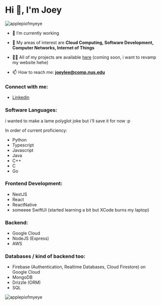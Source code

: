 # Hi 👋, I'm Joey
<p align="left"> <img src="https://komarev.com/ghpvc/?username=applepiofmyeye&label=Profile%20views&color=0e75b6&style=flat" alt="applepiofmyeye" /> </p>


- 🌱 I’m currently working

- 🥽 My areas of interest are **Cloud Computing, Software Development, Computer Networks, Internet of Things**
  
- 👨‍💻 All of my projects are available [here]() (coming soon, i want to revamp my website hehe)
  
- 📫 How to reach me: **joeylee@comp.nus.edu**


<!--
**applepiofmyeye/applepiofmyeye** is a ✨ _special_ ✨ repository because its `README.md` (this file) appears on your GitHub profile.

Here are some ideas to get you started:

- 🔭 I’m currently working on ...
- 🌱 I’m currently learning ...
- 👯 I’m looking to collaborate on ...
- 🤔 I’m looking for help with ...
- 💬 Ask me about ...
- 📫 How to reach me: ...
- 😄 Pronouns: ...
- ⚡ Fun fact: ...
-->

### Connect with me:

- [Linkedin](https://www.linkedin.com/in/joeylleyi)

### Software Languages:

i wanted to make a lame polyglot joke but i'll save it for now :p

In order of current proficiency:
- Python
- Typescript
- Javascript
- Java
- C++
- C
- Go

### Frontend Development:

- NextJS
- React
- ReactNative
- someeee SwiftUI (started learning a bit but XCode burns my laptop)

### Backend:

- Google Cloud
- NodeJS (Express)
- AWS

### Databases / kind of backend too:

- Firebase (Authentication, Realtime Databases, Cloud Firestore) on Google Cloud
- MongoDB
- Drizzle (ORM)
- SQL
  

<p><img align="left" src="https://github-readme-stats.vercel.app/api/top-langs?username=applepiofmyeye&show_icons=true&locale=en&layout=compact" alt="applepiofmyeye" /></p>
